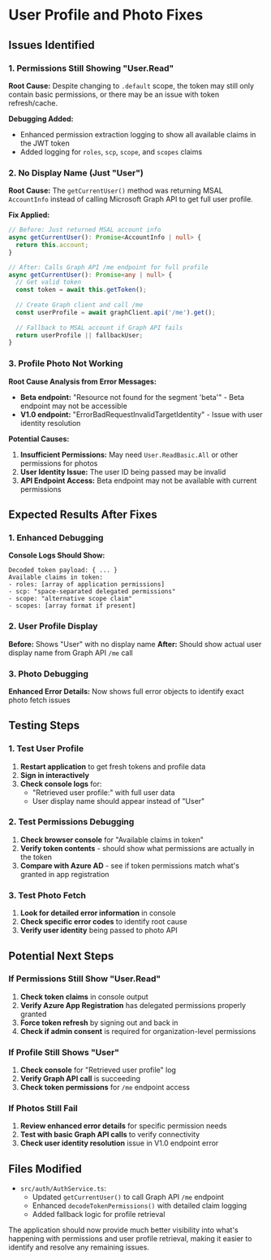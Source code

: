 # User Profile and Photo Fixes

## Issues Identified

### 1. Permissions Still Showing "User.Read"
**Root Cause:** Despite changing to `.default` scope, the token may still only contain basic permissions, or there may be an issue with token refresh/cache.

**Debugging Added:**
- Enhanced permission extraction logging to show all available claims in the JWT token
- Added logging for `roles`, `scp`, `scope`, and `scopes` claims

### 2. No Display Name (Just "User") 
**Root Cause:** The `getCurrentUser()` method was returning MSAL `AccountInfo` instead of calling Microsoft Graph API to get full user profile.

**Fix Applied:**
```typescript
// Before: Just returned MSAL account info
async getCurrentUser(): Promise<AccountInfo | null> {
  return this.account;
}

// After: Calls Graph API /me endpoint for full profile
async getCurrentUser(): Promise<any | null> {
  // Get valid token
  const token = await this.getToken();
  
  // Create Graph client and call /me
  const userProfile = await graphClient.api('/me').get();
  
  // Fallback to MSAL account if Graph API fails
  return userProfile || fallbackUser;
}
```

### 3. Profile Photo Not Working
**Root Cause Analysis from Error Messages:**
- **Beta endpoint:** "Resource not found for the segment 'beta'" - Beta endpoint may not be accessible
- **V1.0 endpoint:** "ErrorBadRequestInvalidTargetIdentity" - Issue with user identity resolution

**Potential Causes:**
1. **Insufficient Permissions:** May need `User.ReadBasic.All` or other permissions for photos
2. **User Identity Issue:** The user ID being passed may be invalid
3. **API Endpoint Access:** Beta endpoint may not be available with current permissions

## Expected Results After Fixes

### 1. Enhanced Debugging
**Console Logs Should Show:**
```
Decoded token payload: { ... }
Available claims in token:
- roles: [array of application permissions]
- scp: "space-separated delegated permissions"  
- scope: "alternative scope claim"
- scopes: [array format if present]
```

### 2. User Profile Display
**Before:** Shows "User" with no display name
**After:** Should show actual user display name from Graph API `/me` call

### 3. Photo Debugging
**Enhanced Error Details:** Now shows full error objects to identify exact photo fetch issues

## Testing Steps

### 1. Test User Profile
1. **Restart application** to get fresh tokens and profile data
2. **Sign in interactively**
3. **Check console logs** for:
   - "Retrieved user profile:" with full user data
   - User display name should appear instead of "User"

### 2. Test Permissions Debugging  
1. **Check browser console** for "Available claims in token"
2. **Verify token contents** - should show what permissions are actually in the token
3. **Compare with Azure AD** - see if token permissions match what's granted in app registration

### 3. Test Photo Fetch
1. **Look for detailed error information** in console
2. **Check specific error codes** to identify root cause
3. **Verify user identity** being passed to photo API

## Potential Next Steps

### If Permissions Still Show "User.Read"
1. **Check token claims** in console output
2. **Verify Azure App Registration** has delegated permissions properly granted  
3. **Force token refresh** by signing out and back in
4. **Check if admin consent** is required for organization-level permissions

### If Profile Still Shows "User"
1. **Check console** for "Retrieved user profile" log
2. **Verify Graph API call** is succeeding
3. **Check token permissions** for `/me` endpoint access

### If Photos Still Fail
1. **Review enhanced error details** for specific permission needs
2. **Test with basic Graph API calls** to verify connectivity
3. **Check user identity resolution** issue in V1.0 endpoint error

## Files Modified
- `src/auth/AuthService.ts`:
  - Updated `getCurrentUser()` to call Graph API `/me` endpoint
  - Enhanced `decodeTokenPermissions()` with detailed claim logging
  - Added fallback logic for profile retrieval

The application should now provide much better visibility into what's happening with permissions and user profile retrieval, making it easier to identify and resolve any remaining issues.
